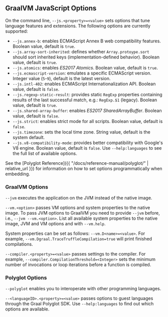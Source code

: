 
## GraalVM JavaScript Options

On the command line, `--js.<property>=<value>` sets options that tune language features and extensions.
The following options are currently supported:
   * `--js.annex-b`: enables ECMAScript Annex B web compatibility features. Boolean value, default is `true`.
   * `--js.array-sort-inherited`: defines whether `Array.protoype.sort` should sort inherited keys (implementation-defined behavior). Boolean value, default is `true`.
   * `--js.atomics`: enables *ES2017 Atomics*. Boolean value, default is `true`.
   * `--js.ecmascript-version`: emulates a specific ECMAScript version. Integer value (`5`-`9`), default is the latest version.
   * `--js.intl-402`: enables ECMAScript Internationalization API. Boolean value, default is `false`.
   * `--js.regexp-static-result`: provides static `RegExp` properties containing results of the last successful match, e.g.: `RegExp.$1` (legacy). Boolean value, default is `true`.
   * `--js.shared-array-buffer`: enables *ES2017 SharedArrayBuffer*. Boolean value, default is `false`.
   * `--js.strict`: enables strict mode for all scripts. Boolean value, default is `false`.
   * `--js.timezone`: sets the local time zone. String value, default is the system default.
   * `--js.v8-compatibility-mode`: provides better compatibility with Google's V8 engine. Boolean value, default is `false`.
Use `--help:languages` to see the full list of available options.

See the [Polyglot Reference]({{ "/docs/reference-manual/polyglot/" | relative_url }}) for information on how to set options programmatically when embedding.

### GraalVM Options

`--jvm` executes the application on the JVM instead of the native image.

`--vm.<option>` passes VM options and system properties to the native image.
To pass JVM options to GraalVM you need to provide `--jvm` before,
i.e., `--jvm --vm.<option>`. List all available system properties to the native image,
JVM and VM options and with `--vm.help`.

System properties can be set as follows: `--vm.D<name>=<value>`.
For example, `--vm.Dgraal.TraceTruffleCompilation=true` will print finished compilations.

`--compiler.<property>=<value>` passes settings to the compiler.
For example, `--compiler.CompilationThreshold=<Integer>` sets the minimum number of invocations or loop iterations before a function is compiled.

### Polyglot Options

`--polyglot` enables you to interoperate with other programming languages.

`--<languageID>.<property>=<value>` passes options to guest languages through the Graal Polyglot SDK.
Use `--help:languages` to find out which options are available.
